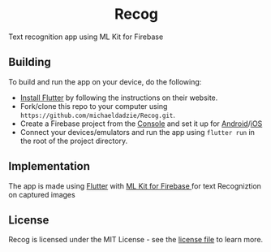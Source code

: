 <h1 align='center'> Recog </h1>

Text recognition app using ML Kit for Firebase


## Building

To build and run the app on your device, do the following:

-   [Install Flutter](https://flutter.dev/docs/get-started/install/) by following the instructions on their website.
-   Fork/clone this repo to your computer using `https://github.com/michaeldadzie/Recog.git`.
-   Create a Firebase project from the [Console](https://console.firebase.google.com/) and set it up for [Android](https://firebase.google.com/docs/flutter/setup?platform=android)/[iOS](https://firebase.google.com/docs/flutter/setup?platform=ios)
-   Connect your devices/emulators and run the app using `flutter run` in the root of the project directory.


## Implementation

The app is made using [Flutter](https://github.com/flutter/flutter) with [ML Kit for Firebase
](https://firebase.google.com/docs/ml-kit) for text Recogniztion on captured images


## License
Recog is licensed under the MIT License - see the [license file](LICENSE) to learn more.
